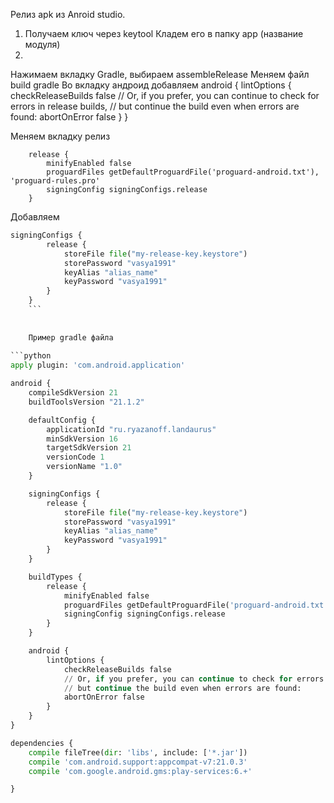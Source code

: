 Релиз apk из Anroid studio.

1) Получаем ключ через keytool
Кладем его в папку app (название модуля)
2) 
Нажимаем вкладку Gradle, выбираем assembleRelease
Меняем файл build gradle
Во вкладку андроид добавляем 
 android {
        lintOptions {
            checkReleaseBuilds false
            // Or, if you prefer, you can continue to check for errors in release builds,
            // but continue the build even when errors are found:
            abortOnError false
        }
    }

Меняем вкладку релиз

        release {
            minifyEnabled false
            proguardFiles getDefaultProguardFile('proguard-android.txt'), 'proguard-rules.pro'
            signingConfig signingConfigs.release
        }
        
Добавляем
```python
signingConfigs {
        release {
            storeFile file("my-release-key.keystore")
            storePassword "vasya1991"
            keyAlias "alias_name"
            keyPassword "vasya1991"
        }
    }
    ```
    
    
    Пример gradle файла
    
```python    
apply plugin: 'com.android.application'

android {
    compileSdkVersion 21
    buildToolsVersion "21.1.2"

    defaultConfig {
        applicationId "ru.ryazanoff.landaurus"
        minSdkVersion 16
        targetSdkVersion 21
        versionCode 1
        versionName "1.0"
    }

    signingConfigs {
        release {
            storeFile file("my-release-key.keystore")
            storePassword "vasya1991"
            keyAlias "alias_name"
            keyPassword "vasya1991"
        }
    }

    buildTypes {
        release {
            minifyEnabled false
            proguardFiles getDefaultProguardFile('proguard-android.txt'), 'proguard-rules.pro'
            signingConfig signingConfigs.release
        }
    }

    android {
        lintOptions {
            checkReleaseBuilds false
            // Or, if you prefer, you can continue to check for errors in release builds,
            // but continue the build even when errors are found:
            abortOnError false
        }
    }
}

dependencies {
    compile fileTree(dir: 'libs', include: ['*.jar'])
    compile 'com.android.support:appcompat-v7:21.0.3'
    compile 'com.google.android.gms:play-services:6.+'

}
```
